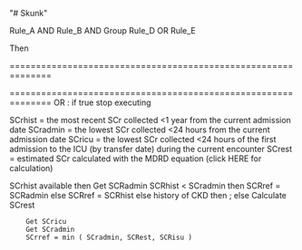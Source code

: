 "# Skunk" 

Rule_A
 AND
Rule_B
 AND
Group
    Rule_D
    OR
    Rule_E

Then

==============================================================

==============================================================
OR : if true stop executing

SCrhist = the most recent SCr collected <1 year from the current admission date
SCradmin = the lowest SCr collected <24 hours from the current admission date
SCricu = the lowest SCr collected <24 hours of the first admission to the ICU (by transfer date) during the current encounter
SCrest = estimated SCr calculated with the MDRD equation (click HERE for calculation)

SCrhist available
then
    Get SCRadmin
    SCRhist < SCradmin
        then
            SCRref = SCRadmin
        else
            SCRref = SCRhist
else
    history of CKD
        then
            ;
        else
            Calculate SCrest

        Get SCricu
        Get SCradmin
        SCrref = min ( SCradmin, SCRest, SCRisu )



